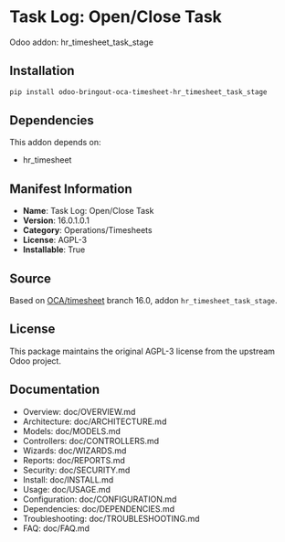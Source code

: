 # Task Log: Open/Close Task

Odoo addon: hr_timesheet_task_stage

## Installation

```bash
pip install odoo-bringout-oca-timesheet-hr_timesheet_task_stage
```

## Dependencies

This addon depends on:
- hr_timesheet

## Manifest Information

- **Name**: Task Log: Open/Close Task
- **Version**: 16.0.1.0.1
- **Category**: Operations/Timesheets
- **License**: AGPL-3
- **Installable**: True

## Source

Based on [OCA/timesheet](https://github.com/OCA/timesheet) branch 16.0, addon `hr_timesheet_task_stage`.

## License

This package maintains the original AGPL-3 license from the upstream Odoo project.

## Documentation

- Overview: doc/OVERVIEW.md
- Architecture: doc/ARCHITECTURE.md
- Models: doc/MODELS.md
- Controllers: doc/CONTROLLERS.md
- Wizards: doc/WIZARDS.md
- Reports: doc/REPORTS.md
- Security: doc/SECURITY.md
- Install: doc/INSTALL.md
- Usage: doc/USAGE.md
- Configuration: doc/CONFIGURATION.md
- Dependencies: doc/DEPENDENCIES.md
- Troubleshooting: doc/TROUBLESHOOTING.md
- FAQ: doc/FAQ.md
